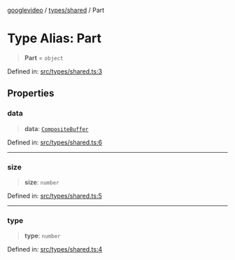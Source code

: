 [googlevideo](../../../README.md) / [types/shared](../README.md) / Part

# Type Alias: Part

> **Part** = `object`

Defined in: [src/types/shared.ts:3](https://github.com/LuanRT/googlevideo/blob/dbf946453f309f019ca5c8a163ede31e16e7831d/src/types/shared.ts#L3)

## Properties

### data

> **data**: [`CompositeBuffer`](../../../exports/ump/classes/CompositeBuffer.md)

Defined in: [src/types/shared.ts:6](https://github.com/LuanRT/googlevideo/blob/dbf946453f309f019ca5c8a163ede31e16e7831d/src/types/shared.ts#L6)

***

### size

> **size**: `number`

Defined in: [src/types/shared.ts:5](https://github.com/LuanRT/googlevideo/blob/dbf946453f309f019ca5c8a163ede31e16e7831d/src/types/shared.ts#L5)

***

### type

> **type**: `number`

Defined in: [src/types/shared.ts:4](https://github.com/LuanRT/googlevideo/blob/dbf946453f309f019ca5c8a163ede31e16e7831d/src/types/shared.ts#L4)

